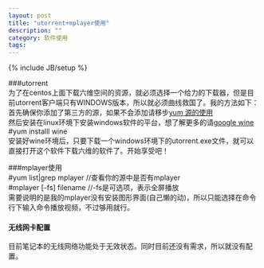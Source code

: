 ```yaml
---
layout: post
title: "utorrent+mplayer使用"
description: ""
category: 软件使用  
tags: 
---
```

{% include JB/setup %}


###utorrent  
为了在centos上面下载六维空间的资源，就必须选择一个给力的下载器，但是目前utorrent客户端只有WINDOWS版本，所以就必须曲线救国了。我的方法如下：  
首先确保你添加了第三方的源，如果不会添加请移步[yum 源的使用](http://perthcharles.github.com/centos6.4/2013/03/18/yum-using/)  
然后安装在linux环境下安装windows软件的平台，想了解更多的请[google wine](www.google.com)  
	#yum installl wine  
安装好wine环境后，只要下载一个windows环境下的utorrent.exe文件，就可以直接打开这个软件下载六维的软件了。开始享受吧！  

###mplayer使用  
	#yum list|grep mplayer  //查看你的源中是否有mplayer  
	#mplayer [-fs] filename  //-fs是可选项，表示全屏播放  
需要说明的是我的mplayer没有安装图形界面(自己懒的动)，所以只能选择在命令行下输入命令播放视频，不过够用就行。  


#### 无线网卡配置  
目前笔记本的无线网络功能处于无效状态。同时目前还没有需求，所以就没有配置。  
